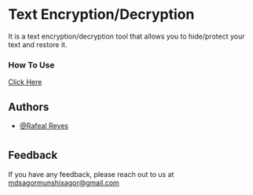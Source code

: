 
# Text Encryption/Decryption


It is a text encryption/decryption tool that allows you to hide/protect your text and restore it.

### How To Use


[Click Here](https://text-encryptiondecryption.s4g0r.repl.co/)





## Authors

- [@Rafeal Reyes](https://www.github.com/MdSagorMunshi)

#

## Feedback

If you have any feedback, please reach out to us at mdsagormunshixagor@gmail.com



